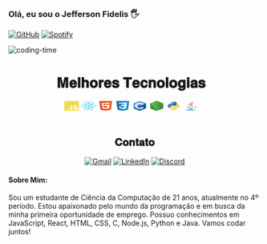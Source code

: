 ### Olá, eu sou o Jefferson Fidelis 🖐

[![GitHub](https://img.shields.io/badge/GitHub-181717?style=for-the-badge&logo=github&logoColor=white)](https://github.com/fidel7z)
[![Spotify](https://img.shields.io/badge/Spotify-1ED760?style=for-the-badge&logo=spotify&logoColor=white)](https://open.spotify.com/user/x0awax9ciast5k5fh0l5ya3rf)
<div align="center">
  <div style="display: flex; align-items: center;">
    <img align="left" height="150" alt="coding-time" src="https://media2.giphy.com/media/4rZA5D22301iMgrUNd/giphy.gif?cid=ecf05e47tvgois7iwwdujbj400z1xx4ke9u4pjbp3nsl3i83&ep=v1_gifs_related&rid=giphy.gif&ct=g">
    <div>
      <h1 align="center">𝐌𝐞𝐥𝐡𝐨𝐫𝐞𝐬 𝐓𝐞𝐜𝐧𝐨𝐥𝐨𝐠𝐢𝐚𝐬 </h1>
      <img height="20" width="30" alt="js-icon" src="https://raw.githubusercontent.com/devicons/devicon/master/icons/javascript/javascript-plain.svg">
      <img height="20" width="30" alt="react-icon" src="https://raw.githubusercontent.com/devicons/devicon/master/icons/react/react-original.svg">
      <img height="20" width="30" alt="html-icon" src="https://raw.githubusercontent.com/devicons/devicon/master/icons/html5/html5-original.svg">
      <img height="20" width="30" alt="css-icon" src="https://raw.githubusercontent.com/devicons/devicon/master/icons/css3/css3-original.svg">
      <img height="20" width="30" alt="c-icon" src="https://raw.githubusercontent.com/devicons/devicon/master/icons/c/c-original.svg">
      <img height="20" width="30" alt="nodejs-icon" src="https://raw.githubusercontent.com/devicons/devicon/master/icons/nodejs/nodejs-original.svg">
      <img height="20" width="30" alt="python-icon" src="https://raw.githubusercontent.com/devicons/devicon/master/icons/python/python-original.svg">
      <img height="20" width="30" alt="java-icon" src="https://raw.githubusercontent.com/devicons/devicon/master/icons/java/java-original.svg">
    </div>
  </div>
</div>

<div align="center">
       
  <h2 align="center"> 𝐂𝐨𝐧𝐭𝐚𝐭𝐨</h2>
           
   [![Gmail](https://img.shields.io/badge/Gmail-D14836?style=for-the-badge&logo=gmail&logoColor=white)](mailto:junior.fidelis.3386@gmail.com)
     [![LinkedIn](https://img.shields.io/badge/LinkedIn-0077B5?style=for-the-badge&logo=linkedin&logoColor=white)](https://www.linkedin.com/in/jefferson-fidelis-16bb091b1/)
   [![Discord](https://img.shields.io/badge/Discord-7289DA?style=for-the-badge&logo=discord&logoColor=white)](https://discordapp.com/fidel7z)
  
</div>

#### Sobre Mim:
Sou um estudante de Ciência da Computação de 21 anos, atualmente no 4º período. Estou apaixonado pelo mundo da programação e em busca da minha primeira oportunidade de emprego. Possuo conhecimentos em JavaScript, React, HTML, CSS, C, Node.js, Python e Java. Vamos codar juntos!
  

